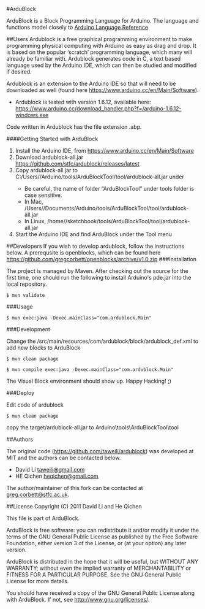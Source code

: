 #ArduBlock


ArduBlock is a Block Programming Language for Arduino. The language and functions model closely to [Arduino Language Reference](http://arduino.cc/en/Reference/HomePage)

##Users
Ardublock is a free graphical programming environment to make programming physical computing with Arduino as easy as drag and drop. It is based on the popular ‘scratch’ programming language, which many will already be familiar with.  Ardublock generates code in C, a text based language used by the Arduino IDE, which can then be studied and modified if desired. 

Ardublock is an extension to the Arduino IDE so that will need to be downloaded as well (found here https://www.arduino.cc/en/Main/Software).  
* Ardublock is tested with version 1.6.12, available here: https://www.arduino.cc/download_handler.php?f=/arduino-1.6.12-windows.exe

Code written in Ardublock has the file extension .abp.

####Getting Started with ArduBlock
1. Install the Arduino IDE, from https://www.arduino.cc/en/Main/Software
2. Download ardublock-all.jar https://github.com/stfc/ardublock/releases/latest
3. Copy ardublock-all.jar to C:/Users/<username>/Arduino/tools/ArduBlockTool/tool/ardublock-all.jar under
    * Be careful, the name of folder “ArduBlockTool” under tools folder is case sensitive. 
    * In Mac, /Users/<username>/Documents/Arduino/tools/ArduBlockTool/tool/ardublock-all.jar
    * In Linux, /home/<username>/sketchbook/tools/ArduBlockTool/tool/ardublock-all.jar
4. Start the Arduino IDE and find ArduBlock under the Tool menu

##Developers
If you wish to develop ardublock, follow the instructions below. A prerequsite is openblocks, which can be found here https://github.com/gregcorbett/openblocks/archive/v1.0.zip
###Installation

The project is managed by Maven. After checking out the source for the first time, one should run the following to install Arduino's pde.jar into the local repository. 

	$ mvn validate

###Usage

	$ mvn exec:java -Dexec.mainClass="com.ardublock.Main"

###Development

Change the /src/main/resources/com/ardublock/block/ardublock_def.xml to add new blocks to ArduBlock

	$ mvn clean package

	$ mvn compile exec:java -Dexec.mainClass="com.ardublock.Main"

The Visual Block environment should show up. Happy Hacking! ;) 

###Deploy

Edit code of ardublock

	$ mvn clean package

copy the target/ardublock-all.jar to Arduino\tools\ArduBlockTool\tool

##Authors

The original code (https://github.com/taweili/ardublock) was developed at MIT and the authors can be contacted below.

* David Li taweili@gmail.com
* HE Qichen heqichen@gmail.com

The author/maintainer of this fork can be contacted at greg.corbett@stfc.ac.uk.

##License
Copyright (C) 2011 David Li and He Qichen

This file is part of ArduBlock.

ArduBlock is free software: you can redistribute it and/or modify
it under the terms of the GNU General Public License as published by
the Free Software Foundation, either version 3 of the License, or
(at your option) any later version.

ArduBlock is distributed in the hope that it will be useful,
but WITHOUT ANY WARRANTY; without even the implied warranty of
MERCHANTABILITY or FITNESS FOR A PARTICULAR PURPOSE.  See the
GNU General Public License for more details.

You should have received a copy of the GNU General Public License
along with ArduBlock.  If not, see <http://www.gnu.org/licenses/>.